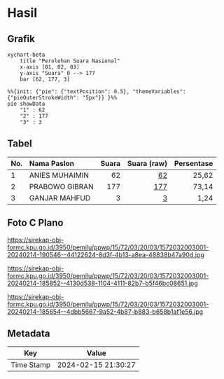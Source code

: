 # Hasil

## Grafik

```mermaid
xychart-beta
    title "Perolehan Suara Nasional"
    x-axis [01, 02, 03]
    y-axis "Suara" 0 --> 177
    bar [62, 177, 3]
```

```mermaid
%%{init: {"pie": {"textPosition": 0.5}, "themeVariables": {"pieOuterStrokeWidth": "5px"}} }%%
pie showData
    "1" : 62
    "2" : 177
    "3" : 3
```

## Tabel

| No. | Nama Paslon    | Suara | Suara (raw) | Persentase |
|:--- |:-------------- | -----:| -----------:| ----------:|
| 1   | ANIES MUHAIMIN | 62    | [62][p-1]   | 25,62      |
| 2   | PRABOWO GIBRAN | 177   | [177][p-2]  | 73,14      |
| 3   | GANJAR MAHFUD  | 3     | [3][p-3]    | 1,24       |


[p-1]: https://github.com/gigit-pemilu/pemilu-2024/blob/main/pilpres/hitung-suara/sub/15-jambi/sub/72-kota-sungai-penuh/sub/03-hamparan-rawang/sub/2003-maliki-air/sub/001-tps/sub/paslon-1.txt
[p-2]: https://github.com/gigit-pemilu/pemilu-2024/blob/main/pilpres/hitung-suara/sub/15-jambi/sub/72-kota-sungai-penuh/sub/03-hamparan-rawang/sub/2003-maliki-air/sub/001-tps/sub/paslon-2.txt
[p-3]: https://github.com/gigit-pemilu/pemilu-2024/blob/main/pilpres/hitung-suara/sub/15-jambi/sub/72-kota-sungai-penuh/sub/03-hamparan-rawang/sub/2003-maliki-air/sub/001-tps/sub/paslon-3.txt

## Foto C Plano

https://sirekap-obj-formc.kpu.go.id/3950/pemilu/ppwp/15/72/03/20/03/1572032003001-20240214-190546--44122624-8d3f-4b13-a8ea-48838b47a90d.jpg

https://sirekap-obj-formc.kpu.go.id/3950/pemilu/ppwp/15/72/03/20/03/1572032003001-20240214-185852--4130d538-1104-4111-82b7-b5f46bc08651.jpg

https://sirekap-obj-formc.kpu.go.id/3950/pemilu/ppwp/15/72/03/20/03/1572032003001-20240214-185654--4dbb5667-9a52-4b87-b883-b658b1af1e56.jpg


## Metadata

| Key        | Value               |
| ---------- | ------------------- |
| Time Stamp | 2024-02-15 21:30:27 |




